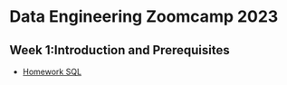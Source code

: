 # Data Engineering Zoomcamp 2023


## Week 1:Introduction and Prerequisites

- [Homework SQL](./week_1/homework.md)